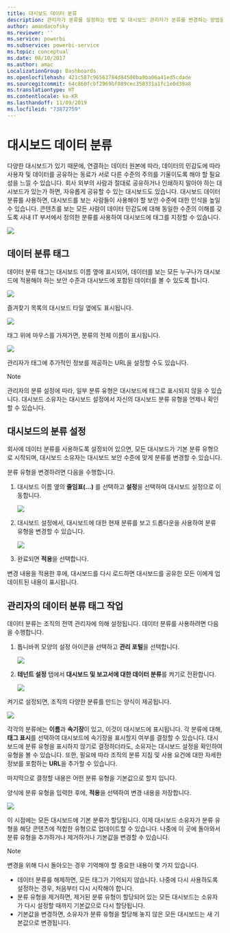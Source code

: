 ```yaml
---
title: 대시보드 데이터 분류
description: 관리자가 분류를 설정하는 방법 및 대시보드 관리자가 분류를 변경하는 방법을 비롯한 대시보드 데이터 분류에 대해 알아봅니다.
author: amandacofsky
ms.reviewer: ''
ms.service: powerbi
ms.subservice: powerbi-service
ms.topic: conceptual
ms.date: 08/10/2017
ms.author: amac
LocalizationGroup: Dashboards
ms.openlocfilehash: 421c587c96563784d84500ba9ba06a41ed5cdade
ms.sourcegitcommit: 64c860fcbf2969bf089cec358331a1fc1e0d39a8
ms.translationtype: HT
ms.contentlocale: ko-KR
ms.lasthandoff: 11/09/2019
ms.locfileid: "73872759"
---
```

# <a name="dashboard-data-classification"></a>대시보드 데이터 분류
다양한 대시보드가 있기 때문에, 연결하는 데이터 원본에 따라, 데이터의 민감도에 따라 사용자 및 데이터를 공유하는 동료가 서로 다른 수준의 주의를 기울이도록 해야 할 필요성을 느낄 수 있습니다. 회사 외부의 사람과 절대로 공유하거나 인쇄하지 말아야 하는 대시보드가 있는가 하면, 자유롭게 공유할 수 있는 대시보드도 있습니다. 대시보드 데이터 분류를 사용하면, 대시보드를 보는 사람들이 사용해야 할 보안 수준에 대한 인식을 높일 수 있습니다. 콘텐츠를 보는 모든 사람이 데이터 민감도에 대해 동일한 수준의 이해를 갖도록 사내 IT 부서에서 정의한 분류를 사용하여 대시보드에 태그를 지정할 수 있습니다.

![](media/service-data-classification/dashboard_tagged_as_hbi.png)

## <a name="data-classification-tags"></a>데이터 분류 태그
데이터 분류 태그는 대시보드 이름 옆에 표시되어, 데이터를 보는 모든 누구나가 대시보드에 적용해야 하는 보안 수준과 대시보드에 포함된 데이터를 볼 수 있도록 합니다.

![](media/service-data-classification/tag_next_to_title.png)

즐겨찾기 목록의 대시보드 타일 옆에도 표시됩니다.

![](media/service-data-classification/tag_on_dashboard_tile.png)

태그 위에 마우스를 가져가면, 분류의 전체 이름이 표시됩니다.

![](media/service-data-classification/tag_tooltip.png)

관리자가 태그에 추가적인 정보를 제공하는 URL을 설정할 수도 있습니다.

> [!NOTE]
> 관리자의 분류 설정에 따라, 일부 분류 유형은 대시보드에 태그로 표시되지 않을 수 있습니다. 대시보드 소유자는 대시보드 설정에서 자신의 대시보드 분류 유형을 언제나 확인할 수 있습니다.
> 
> 

## <a name="setting-a-dashboards-classification"></a>대시보드의 분류 설정
회사에 데이터 분류를 사용하도록 설정되어 있으면, 모든 대시보드가 기본 분류 유형으로 시작되며, 대시보드 소유자는 대시보드 보안 수준에 맞게 분류를 변경할 수 있습니다.

분류 유형을 변경하려면 다음을 수행합니다.

1. 대시보드 이름 옆의 **줄임표(...)** 를 선택하고 **설정**을 선택하여 대시보드 설정으로 이동합니다.
   
    ![](media/service-data-classification/dashboard_settings.png)
2. 대시보드 설정에서, 대시보드에 대한 현재 분류를 보고 드롭다운을 사용하여 분류 유형을 변경할 수 있습니다.
   
    ![](media/service-data-classification/classification_setting_dropdown.png)
3. 완료되면 **적용**을 선택합니다.

변경 내용을 적용한 후에, 대시보드를 다시 로드하면 대시보드를 공유한 모든 이에게 업데이트된 내용이 표시됩니다.

## <a name="working-with-data-classification-tags-as-an-admin"></a>관리자의 데이터 분류 태그 작업
데이터 분류는 조직의 전역 관리자에 의해 설정됩니다. 데이터 분류를 사용하려면 다음을 수행합니다.

1. 톱니바퀴 모양의 설정 아이콘을 선택하고 **관리 포털**을 선택합니다.
   
    ![](media/service-data-classification/admin_portal_in_settings.png)
2. **테넌트 설정** 탭에서 **대시보드 및 보고서에 대한 데이터 분류**를 켜기로 전환합니다. 
   
    ![](media/service-data-classification/data_classification_switch_location.png)

켜기로 설정되면, 조직의 다양한 분류를 만드는 양식이 제공됩니다.

![](media/service-data-classification/blank_classification_form.png)

각각의 분류에는 **이름**과 **속기장**이 있고, 이것이 대시보드에 표시됩니다. 각 분류에 대해, **태그 표시**를 선택하여 대시보드에 속기장을 표시할지 여부를 결정할 수 있습니다. 대시보드에 분류 유형을 표시하지 않기로 결정하더라도, 소유자는 대시보드 설정을 확인하여 유형을 볼 수 있습니다. 또한, 필요에 따라 조직의 분류 지침 및 사용 요건에 대한 자세한 정보를 포함하는 **URL**을 추가할 수 있습니다.  

마지막으로 결정할 내용은 어떤 분류 유형을 기본값으로 할지 입니다.  

양식에 분류 유형을 입력한 후에, **적용**을 선택하여 변경 내용을 저장합니다.

![](media/service-data-classification/filled_in_classification_form.png)

이 시점에는 모든 대시보드에 기본 분류가 할당됩니다. 이제 대시보드 소유자가 분류 유형을 해당 콘텐츠에 적합한 유형으로 업데이트할 수 있습니다. 나중에 이 곳에 돌아와서 분류 유형을 추가하거나 제거하거나 기본값을 변경할 수 있습니다.  

> [!NOTE]
> 변경을 위해 다시 돌아오는 경우 기억해야 할 중요한 내용이 몇 가지 있습니다.
> 
> * 데이터 분류를 해제하면, 모든 태그가 기억되지 않습니다. 나중에 다시 사용하도록 설정하는 경우, 처음부터 다시 시작해야 합니다.  
> * 분류 유형을 제거하면, 제거된 분류 유형이 할당되어 있는 모든 대시보드는 소유자가 다시 설정할 때까지 기본값으로 다시 할당됩니다.  
> * 기본값을 변경하면, 소유자가 분류 유형을 할당해 놓지 않은 모든 대시보드는 새 기본값으로 변경됩니다.
> 
> 

